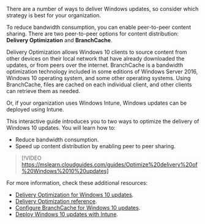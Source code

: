 There are a number of ways to deliver Windows updates, so consider which strategy is best for your organization.

To reduce bandwidth consumption, you can enable peer-to-peer content sharing. There are two peer-to-peer options for content distribution: **Delivery Optimization** and **BranchCache**.

Delivery Optimization allows Windows 10 clients to source content from other devices on their local network that have already downloaded the updates, or from peers over the internet. BranchCache is a bandwidth optimization technology included in some editions of Windows Server 2016, Windows 10 operating system, and some other operating systems. Using BranchCache, files are cached on each individual client, and other clients can retrieve them as needed.

Or, if your organization uses Windows Intune, Windows updates can be deployed using Intune.

This interactive guide introduces you to two ways to optimize the delivery of Windows 10 updates. You will learn how to:

- Reduce bandwidth consumption.
- Speed up content distribution by enabling peer to peer sharing.

> [!VIDEO https://mslearn.cloudguides.com/guides/Optimize%20delivery%20of%20Windows%2010%20updates]

For more information, check these additional resources:

- [Delivery Optimization for Windows 10 updates](/windows/deployment/update/waas-delivery-optimization).
- [Delivery Optimization reference](/windows/deployment/update/waas-delivery-optimization-reference).
- [Configure BranchCache for Windows 10 updates](/windows/deployment/update/waas-branchcache).
- [Deploy Windows 10 updates with Intune](/windows/deployment/update/deploy-updates-intune).
